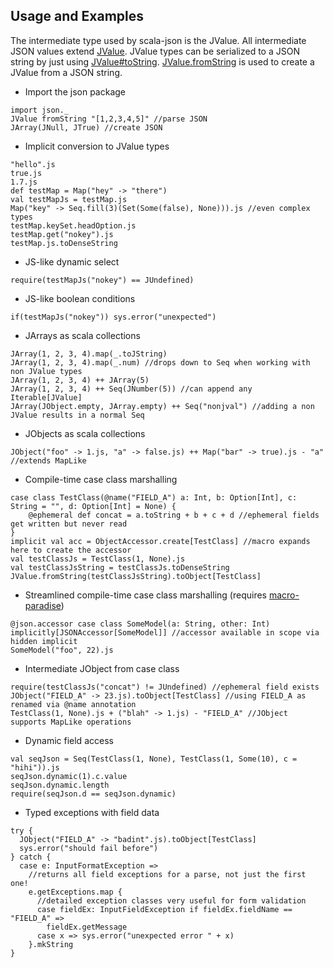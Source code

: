 Usage and Examples
------------------

The intermediate type used by scala-json is the JValue. All intermediate JSON values extend [JValue](http://mediamath.github.io/scala-json/doc/index.html#json.JValue).
JValue types can be serialized to a JSON string by just using [JValue#toString](http://mediamath.github.io/scala-json/doc/index.html#json.JValue@toString(settings:json.JSONBuilderSettings,lvl:Int):String).
[JValue.fromString](http://mediamath.github.io/scala-json/doc/index.html#json.JValue$@fromString(str:String):json.JValue)
is used to create a JValue from a JSON string.

* Import the json package
```tut
import json._
JValue fromString "[1,2,3,4,5]" //parse JSON
JArray(JNull, JTrue) //create JSON
```
* Implicit conversion to JValue types
```tut
"hello".js
true.js
1.7.js
def testMap = Map("hey" -> "there")
val testMapJs = testMap.js
Map("key" -> Seq.fill(3)(Set(Some(false), None))).js //even complex types
testMap.keySet.headOption.js
testMap.get("nokey").js
testMap.js.toDenseString
```
* JS-like dynamic select
```tut
require(testMapJs("nokey") == JUndefined)
```
* JS-like boolean conditions
```tut
if(testMapJs("nokey")) sys.error("unexpected")
```
* JArrays as scala collections
```tut
JArray(1, 2, 3, 4).map(_.toJString)
JArray(1, 2, 3, 4).map(_.num) //drops down to Seq when working with non JValue types
JArray(1, 2, 3, 4) ++ JArray(5)
JArray(1, 2, 3, 4) ++ Seq(JNumber(5)) //can append any Iterable[JValue]
JArray(JObject.empty, JArray.empty) ++ Seq("nonjval") //adding a non JValue results in a normal Seq
```
* JObjects as scala collections
```tut
JObject("foo" -> 1.js, "a" -> false.js) ++ Map("bar" -> true).js - "a" //extends MapLike
```
* Compile-time case class marshalling
```tut
case class TestClass(@name("FIELD_A") a: Int, b: Option[Int], c: String = "", d: Option[Int] = None) {
    @ephemeral def concat = a.toString + b + c + d //ephemeral fields get written but never read
}
implicit val acc = ObjectAccessor.create[TestClass] //macro expands here to create the accessor
val testClassJs = TestClass(1, None).js
val testClassJsString = testClassJs.toDenseString
JValue.fromString(testClassJsString).toObject[TestClass]
```
* Streamlined compile-time case class marshalling (requires [macro-paradise](#dependencies))
```tut
@json.accessor case class SomeModel(a: String, other: Int)
implicitly[JSONAccessor[SomeModel]] //accessor available in scope via hidden implicit
SomeModel("foo", 22).js
```
* Intermediate JObject from case class
```tut
require(testClassJs("concat") != JUndefined) //ephemeral field exists
JObject("FIELD_A" -> 23.js).toObject[TestClass] //using FIELD_A as renamed via @name annotation
TestClass(1, None).js + ("blah" -> 1.js) - "FIELD_A" //JObject supports MapLike operations
```
* Dynamic field access
```tut
val seqJson = Seq(TestClass(1, None), TestClass(1, Some(10), c = "hihi")).js
seqJson.dynamic(1).c.value
seqJson.dynamic.length
require(seqJson.d == seqJson.dynamic)
```
* Typed exceptions with field data
```tut
try {
  JObject("FIELD_A" -> "badint".js).toObject[TestClass]
  sys.error("should fail before")
} catch {
  case e: InputFormatException =>
    //returns all field exceptions for a parse, not just the first one!
    e.getExceptions.map {
      //detailed exception classes very useful for form validation
      case fieldEx: InputFieldException if fieldEx.fieldName == "FIELD_A" =>
        fieldEx.getMessage
      case x => sys.error("unexpected error " + x)
    }.mkString
}
```
